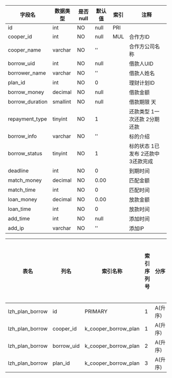 |字段名|数据类型|是否null|默认值|索引|注释|
|------|--------|--------|------|----|----|
|id|int|NO|null|PRI||
|cooper_id|int|NO|null|MUL|合作方ID|
|cooper_name|varchar|NO|''||合作方公司名称|
|borrow_uid|int|NO|null||借款人UID|
|borrower_name|varchar|NO|''||借款人姓名|
|plan_id|int|NO|0||理财计划ID|
|borrow_money|decimal|NO|null||借款金额|
|borrow_duration|smallint|NO|null||借款期限 天|
|repayment_type|tinyint|NO|1||还款类型 1一次还款 2分期还款|
|borrow_info|varchar|NO|''||标的介绍|
|borrow_status|tinyint|NO|1||标的状态 1已发布 2还款中 3还款完成|
|deadline|int|NO|0||到期时间|
|match_money|decimal|NO|0.00||匹配金额|
|match_time|int|NO|0||匹配时间|
|loan_money|decimal|NO|0.00||放款金额|
|loan_time|int|NO|0||放款时间|
|add_time|int|NO|null||添加时间|
|add_ip|varchar|NO|''||添加IP|



|表名|列名|索引名称|索引序列号|分序|索引长度|压缩方式|是否null|是否重复|唯一值数目估计值|索引方法|列中描述索引信息|索引注释|
|----|----|--------|----------|----|--------|--------|--------|--------|----------------|--------|----------------|--------|
|lzh_plan_borrow|id|PRIMARY|1|A(升序)|null|null||NO|100|BTREE|||
|lzh_plan_borrow|cooper_id|k_cooper_borrow_plan|1|A(升序)|null|null||YES|2|BTREE|||
|lzh_plan_borrow|borrow_uid|k_cooper_borrow_plan|2|A(升序)|null|null||YES|4|BTREE|||
|lzh_plan_borrow|plan_id|k_cooper_borrow_plan|3|A(升序)|null|null||YES|6|BTREE|||
